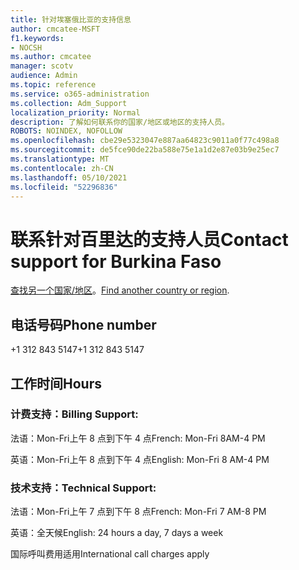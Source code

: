 ```yaml
---
title: 针对埃塞俄比亚的支持信息
author: cmcatee-MSFT
f1.keywords:
- NOCSH
ms.author: cmcatee
manager: scotv
audience: Admin
ms.topic: reference
ms.service: o365-administration
ms.collection: Adm_Support
localization_priority: Normal
description: 了解如何联系你的国家/地区或地区的支持人员。
ROBOTS: NOINDEX, NOFOLLOW
ms.openlocfilehash: cbe29e5323047e887aa64823c9011a0f77c498a8
ms.sourcegitcommit: de5fce90de22ba588e75e1a1d2e87e03b9e25ec7
ms.translationtype: MT
ms.contentlocale: zh-CN
ms.lasthandoff: 05/10/2021
ms.locfileid: "52296836"
---
```

# <a name="contact-support-for-burkina-faso"></a><span data-ttu-id="5982d-103">联系针对百里达的支持人员</span><span class="sxs-lookup"><span data-stu-id="5982d-103">Contact support for Burkina Faso</span></span>

<span data-ttu-id="5982d-104">[查找另一个国家/地区](../../business-video/get-help-support.md)。</span><span class="sxs-lookup"><span data-stu-id="5982d-104">[Find another country or region](../../business-video/get-help-support.md).</span></span>

## <a name="phone-number"></a><span data-ttu-id="5982d-105">电话号码</span><span class="sxs-lookup"><span data-stu-id="5982d-105">Phone number</span></span>
<span data-ttu-id="5982d-106">+1 312 843 5147</span><span class="sxs-lookup"><span data-stu-id="5982d-106">+1 312 843 5147</span></span>

## <a name="hours"></a><span data-ttu-id="5982d-107">工作时间</span><span class="sxs-lookup"><span data-stu-id="5982d-107">Hours</span></span>
### <a name="billing-support"></a><span data-ttu-id="5982d-108">计费支持：</span><span class="sxs-lookup"><span data-stu-id="5982d-108">Billing Support:</span></span>

<span data-ttu-id="5982d-109">法语：Mon-Fri上午 8 点到下午 4 点</span><span class="sxs-lookup"><span data-stu-id="5982d-109">French: Mon-Fri 8AM-4 PM</span></span>

<span data-ttu-id="5982d-110">英语：Mon-Fri上午 8 点到下午 4 点</span><span class="sxs-lookup"><span data-stu-id="5982d-110">English: Mon-Fri 8 AM-4 PM</span></span>

### <a name="technical-support"></a><span data-ttu-id="5982d-111">技术支持：</span><span class="sxs-lookup"><span data-stu-id="5982d-111">Technical Support:</span></span>

<span data-ttu-id="5982d-112">法语：Mon-Fri上午 7 点到下午 8 点</span><span class="sxs-lookup"><span data-stu-id="5982d-112">French: Mon-Fri 7 AM-8 PM</span></span>

<span data-ttu-id="5982d-113">英语：全天候</span><span class="sxs-lookup"><span data-stu-id="5982d-113">English: 24 hours a day, 7 days a week</span></span>

<span data-ttu-id="5982d-114">国际呼叫费用适用</span><span class="sxs-lookup"><span data-stu-id="5982d-114">International call charges apply</span></span>
